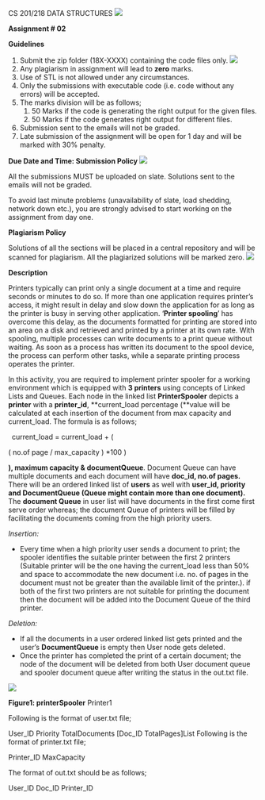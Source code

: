 ﻿CS 201/218 DATA STRUCTURES ![](Aspose.Words.ce236d27-1d56-48af-a941-e08f63341ec2.001.png)

**Assignment # 02** 

**Guidelines**  

1. Submit the zip folder (18X-XXXX) containing the code files only. ![](Aspose.Words.ce236d27-1d56-48af-a941-e08f63341ec2.002.png)
1. Any plagiarism in assignment will lead to **zero** marks. 
1. Use of STL is not allowed under any circumstances. 
1. Only the submissions with executable code (i.e. code without any errors) will be accepted. 
1. The marks division will be as follows; 
   1. 50 Marks if the code is generating the right output for the given files. 
   1. 50 Marks if the code generates right output for different files. 
1. Submission sent to the emails will not be graded. 
1. Late submission of the assignment will be open for 1 day and will be marked with 30% penalty. 

**Due Date and Time:  Submission Policy  ![](Aspose.Words.ce236d27-1d56-48af-a941-e08f63341ec2.003.png)**

All the submissions MUST be uploaded on slate. Solutions sent to the emails will not be graded.  

To avoid last minute problems (unavailability of slate, load shedding, network down etc.), you are strongly advised to start working on the assignment from day one.  

**Plagiarism Policy** 

Solutions of all the sections will be placed in a central repository and will be scanned for plagiarism.  All the plagiarized solutions will be marked zero.  ![](Aspose.Words.ce236d27-1d56-48af-a941-e08f63341ec2.003.png)

**Description** 

Printers typically can print only a single document at a time and require seconds or minutes to do so. If more  than  one  application  requires  printer’s  access,  it  might  result  in  delay  and  slow  down  the application for as long as the printer is busy in serving other application. ‘**Printer spooling**’ has overcome this delay, as the documents formatted for printing are stored into an area on a disk and retrieved and printed by a printer at its own rate. With spooling, multiple processes can write documents to a print queue without waiting. As soon as a process has written its document to the spool device, the process can perform other tasks, while a separate printing process operates the printer. 

In  this  activity,  you  are  required  to  implement  printer  spooler  for  a  working  environment which  is equipped  with  **3  printers**  using  concepts  of  Linked  Lists  and  Queues.  Each  node  in  the  linked  list **PrinterSpooler** depicts a **printer** with a **printer\_id**, **current\_load percentage (**value will be calculated at each insertion of the document from max capacity and current\_load. The formula is as follows; 

` `current\_load = current\_load + ( 

( no.of page / max\_capacity ) \*100 ) 

**), maximum capacity & documentQueue**. Document Queue can have multiple documents and each document will have  **doc\_id,  no.of  pages.**  There will be an ordered linked list of  **users**  as well with **user\_id, priority and DocumentQueue (**Queue might contain more than one document**).** The **document Queue** in user list will have documents in the first come first serve order whereas; the document Queue of printers will be filled by facilitating the documents coming from the high priority users. 

*Insertion:* 

- Every  time  when  a  high priority  user  sends  a  document to  print; the  spooler  identifies  the suitable  printer  between  the  first  2  printers  (Suitable  printer  will  be  the  one  having  the current\_load less than 50% and space to accommodate the new document i.e. no. of pages in the document must not be greater than the available limit of the printer.). if both of the first two printers are not suitable for printing the document then the document will be added into the Document Queue of the third printer.  

*Deletion:* 

- If all the documents in a user ordered linked list gets printed and the user’s **DocumentQueue** is empty then User node gets deleted.  
- Once the printer has completed the print of a certain document; the node of the document will be deleted from both User document queue and spooler document queue after writing the status in the out.txt file. 

![](Aspose.Words.ce236d27-1d56-48af-a941-e08f63341ec2.004.jpeg)

**Figure1: printerSpooler** Printer1 

Following is the format of user.txt file; 

User\_ID Priority TotalDocuments [Doc\_ID TotalPages]List Following is the format of printer.txt file; 

Printer\_ID MaxCapacity 

The format of out.txt should be as follows; 

User\_ID Doc\_ID Printer\_ID 
